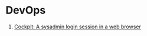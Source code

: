 DevOps
======

1. [Cockpit: A sysadmin login session in a web browser](https://github.com/cockpit-project/cockpit)
